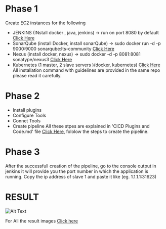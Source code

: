 # Phase 1
Create EC2 instances for the following
- JENKINS (INstall docker , java, jenkins) -> run on port 8080 by default [Click Here](https://github.com/20Ansh02/Pipeline-CICD/blob/main/Set%20up%20Jenkins%20Server.md)
- SonarQube (install Docker, install sonarQube) -> sudo docker run -d -p 9000:9000 sonarqube:lts-community [Click Here](https://github.com/20Ansh02/Pipeline-Ekart/blob/main/Set-up%20SonarQube.md)
- Nexus (install docker, nexus) -> sudo docker -d -p 8081:8081 sonatype/nexus3 [Click Here](https://github.com/20Ansh02/Pipeline-Ekart/blob/main/Setup%20Nexus.md)
- Kubernetes (1 master, 2 slave servers )(docker, kubernetes) [Click Here](https://github.com/20Ansh02/Pipeline-Ekart/blob/main/Setup%20Kubernetes.md)
All installation command with guidelines are provided in the same repo please read it carefully.

# Phase 2
- Install plugins
- Configure Tools
- Connet Tools
- Create pipeline
All these stpes are explained in 'CICD Plugins and Code.md' file [Click Here](https://github.com/20Ansh02/Pipeline-Ekart/blob/main/CICD%20Plugins%20and%20Code.md), fololow the steps to create the pipeline.

# Phase 3
After the successfull creation of the pipeline, go to the console output in jenkins it will provide you the port number in which the application is running.
Copy the ip address of slave 1 and paste it like (eg. 1.1.1.1:31623)


# RESULT
![Alt Text](Images/1.png)

For All the result images [Click here](https://github.com/20Ansh02/Pipeline-Ekart/blob/main/Results.md)

